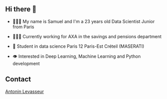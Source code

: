 ## Hi there 👋

- 🙋🏻‍♂ My name is Samuel and I'm a 23 years old Data Scientist Junior from Paris

- 👨🏻‍💻 Currently working for AXA in the savings and pensions department

- 📓 Student in data science Paris 12 Paris-Est Créteil (MASERATI)

- 👁 Interested in Deep Learning, Machine Learning and Python development

## Contact
[Antonin Levasseur](www.linkedin.com/in/a-levasseur)
